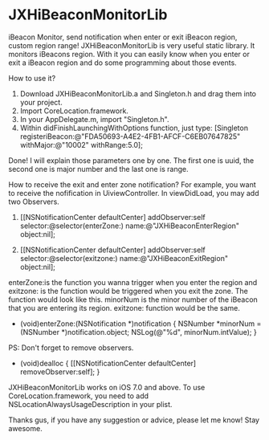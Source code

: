 # JXHiBeaconMonitorLib
iBeacon Monitor, send notification when enter or exit iBeacon region, custom region range! 
JXHiBeaconMonitorLib is very useful static library. It monitors iBeacons region. With it you can easily know when you enter or exit a iBeacon region and do some programming about those events.

How to use it?

1. Download JXHiBeaconMonitorLib.a and Singleton.h and drag them into your project.
2. Import CoreLocation.framework.
3. In your AppDelegate.m, import "Singleton.h".
4. Within didFinishLaunchingWithOptions function, just type: 
[Singleton registeriBeacon:@"FDA50693-A4E2-4FB1-AFCF-C6EB07647825" withMajor:@"10002" withRange:5.0];

Done! I will explain those parameters one by one. The first one is uuid, the second one is major number and the last one is range.

How to receive the exit and enter zone notification?
For example, you want to receive the nofification in UiviewController. In viewDidLoad, you may add two Observers.

1. [[NSNotificationCenter defaultCenter] addObserver:self selector:@selector(enterZone:) name:@"JXHiBeaconEnterRegion" object:nil];
    
2. [[NSNotificationCenter defaultCenter] addObserver:self selector:@selector(exitzone:) name:@"JXHiBeaconExitRegion" object:nil];

enterZone:is the function you wanna trigger when you enter the region and exitzone: is the function would be triggered when you exit the zone. The function would look like this. minorNum is the minor number of the iBeacon that you are entering its region. exitzone: function would be the same.

- (void)enterZone:(NSNotification *)notification {
    NSNumber *minorNum = (NSNumber *)notification.object;
    NSLog(@"%d", minorNum.intValue);
}


PS: Don't forget to remove observers.
- (void)dealloc {
    [[NSNotificationCenter defaultCenter] removeObserver:self];
}

JXHiBeaconMonitorLib works on iOS 7.0 and above. To use CoreLocation.framework, you need to add NSLocationAlwaysUsageDescription in your plist.

Thanks gus, if you have any suggestion or advice, please let me know! Stay awesome.
